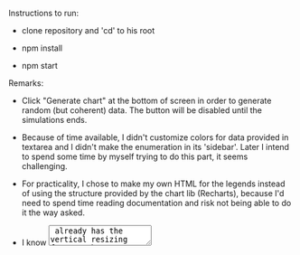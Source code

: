 Instructions to run:

- clone repository and 'cd' to his root

- npm install

- npm start


Remarks:

- Click "Generate chart" at the bottom of screen in order to generate random (but coherent) data. The button will be disabled until the simulations ends.

- Because of time available, I didn't customize colors for data provided in textarea and I didn't make the enumeration in its 'sidebar'. Later I intend to spend some time by myself trying to do this part, it seems challenging.

- For practicality, I chose to make my own HTML for the legends instead of using the structure provided by the chart lib (Recharts), because I'd need to spend time reading documentation and risk not being able to do it the way asked.

- I know <textarea> already has the vertical resizing feature, but I had problem arranging with the responsivity from the chart HTML element, so I decided to make (again) my own structure for that. It's simple, I only used the HTML draging event and had a variable state saving the height while it moved. 

- The icying on the cake for me: I know the "G0Option1" thing sucks because it sounds lazy, but I made it this way because the generating algorithm allows flexible groupings. At the first two lines of 'generateInputData()' function you can set the amount of variables, the amount of groups AND the amount of options for them, then there are built in 'iterate()'. I needed to spend some time to think about this, because it follows a tensor logic. It was totally worth it.


